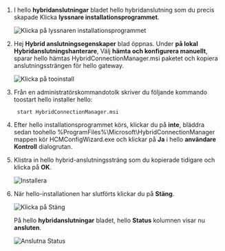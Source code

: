 
1. I hello **hybridanslutningar** bladet hello hybridanslutning som du precis skapade Klicka **lyssnare installationsprogrammet**.
   
    ![Klicka på lyssnaren installationsprogrammet](./media/app-service-hybrid-connections-manager-install/D04ClickListenerSetup.png)
2. Hej **Hybrid anslutningsegenskaper** blad öppnas. Under **på lokal Hybridanslutningshanterare**, Välj **hämta och konfigurera manuellt**, sparar hello hämtas HybridConnectionManager.msi paketet och kopiera anslutningssträngen för hello gateway.
   
    ![Klicka på tooinstall](./media/app-service-hybrid-connections-manager-install/D05ClickToInstallHCM.png)
3. Från en administratörskommandotolk skriver du följande kommando toostart hello installer hello:
   
        start HybridConnectionManager.msi
4. Efter hello installationsprogrammet körs, klickar du på **inte**, bläddra sedan toohello %ProgramFiles%\Microsoft\HybridConnectionManager mappen kör HCMConfigWizard.exe och klickar på **Ja** i hello **användare Kontroll** dialogrutan.
5. Klistra in hello hybrid-anslutningssträng som du kopierade tidigare och klicka på **OK**. 
   
    ![Installera](./media/app-service-hybrid-connections-manager-install/D08aHCMInstallManual.png)
6. När hello-installationen har slutförts klickar du på **Stäng**.
   
    ![Klicka på Stäng](./media/app-service-hybrid-connections-manager-install/D09HCMInstallComplete.png)
   
    På hello **hybridanslutningar** bladet, hello **Status** kolumnen visar nu **ansluten**. 
   
    ![Anslutna Status](./media/app-service-hybrid-connections-manager-install/D10HCStatusConnected.png)

